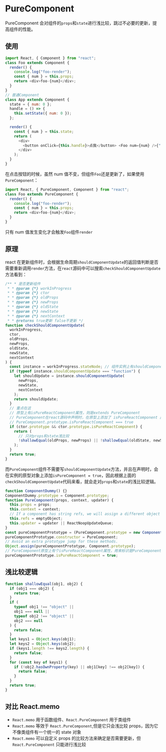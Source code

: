# PureComponent

PureComponent 会对组件的`props`和`state`进行浅比较，跳过不必要的更新，提高组件的性能。

## 使用

```javascript
import React, { Component } from "react";
class Foo extends Component {
  render() {
    console.log("foo-render");
    const { num } = this.props;
    return <div>foo-{num}</div>;
  }
}
// 普通Component
class App extends Component {
  state = { num: 0 };
  handle = () => {
    this.setState({ num: 0 });
  };

  render() {
    const { num } = this.state;
    return (
      <div>
        <button onClick={this.handle}>点我</button> <Foo num={num} />{" "}
      </div>
    );
  }
}
```

在点击按钮的时候，虽然 num 值不变，但组件`Foo`还是更新了，如果使用`PureComponent`：

```javascript
import React, { PureComponent, Component } from "react";
class Foo extends PureComponent {
  render() {
    console.log("foo-render");
    const { num } = this.props;
    return <div>foo-{num}</div>;
  }
}
```

只有 num 值发生变化才会触发`Foo`组件`render`

## 原理

react 在更新组件时，会根据生命周期`shouldComponentUpdate`的返回值判断是否需要重新调用`render`方法，在`react`源码中可以搜索`checkShouldComponentUpdate`方法看到：

```javascript
/** * 是否更新组件
 * * @param {*} workInProgress
 * * @param {*} ctor
 * * @param {*} oldProps
 * * @param {*} newProps
 * * @param {*} oldState
 * * @param {*} newState
 * * @param {*} nextContext
 * * @returns true更新 false不更新 */
function checkShouldComponentUpdate(
  workInProgress,
  ctor,
  oldProps,
  newProps,
  oldState,
  newState,
  nextContext
) {
  const instance = workInProgress.stateNode; // 组件实例上有shouldComponentUpdate方法，调用拿方法返回值
  if (typeof instance.shouldComponentUpdate === "function") {
    let shouldUpdate = instance.shouldComponentUpdate(
      newProps,
      newState,
      nextContext
    );
    return shouldUpdate;
  }
  // 重点在这
  // 原型上有isPureReactComponent属性，则是extends PureComponent
  // PureComponent在react源码中声明时，在原型上添加了 isPureReactComponent 属性
  // PureComponent.prototype.isPureReactComponent === true
  if (ctor.prototype && ctor.prototype.isPureReactComponent) {
    return (
      // 只对props和state浅比较
      !shallowEqual(oldProps, newProps) || !shallowEqual(oldState, newState)
    );
  }
  return true;
}
```

而`PureComponent`组件不需要写`shouldComponentUpdate`方法，并且在声明时，会在实例的原型对象上添加`isPureComponent = true`，因此根据上面的`checkShouldComponentUpdate`代码来看，就会走对`props`和`state`的浅比较逻辑。

```javascript
function ComponentDummy() {}
ComponentDummy.prototype = Component.prototype;
function PureComponent(props, context, updater) {
  this.props = props;
  this.context = context;
  // If a component has string refs, we will assign a different object later.
  this.refs = emptyObject;
  this.updater = updater || ReactNoopUpdateQueue;
}
const pureComponentPrototype = (PureComponent.prototype = new ComponentDummy());
pureComponentPrototype.constructor = PureComponent;
// Avoid an extra prototype jump for these methods.
Object.assign(pureComponentPrototype, Component.prototype);
// PureComponent原型上有个isPureReactComponent属性，用来标识是PureComponent组件
pureComponentPrototype.isPureReactComponent = true;
```

## 浅比较逻辑

```javascript
function shallowEqual(obj1, obj2) {
  if (obj1 === obj2) {
    return true;
  }
  if (
    typeof obj1 !== "object" ||
    obj1 === null ||
    typeof obj2 !== "object" ||
    obj2 === null
  ) {
    return false;
  }
  let keys1 = Object.keys(obj1);
  let keys2 = Object.keys(obj2);
  if (keys1.length !== keys2.length) {
    return false;
  }
  for (const key of keys1) {
    if (!obj2.hasOwnProperty(key) || obj1[key] !== obj2[key]) {
      return false;
    }
  }
  return true;
}
```

## 对比 React.memo

- `React.memo` 用于函数组件、`React.PureComponent` 用于类组件
- `React.memo` 等效于 `React.PureComponent`,但是它只会浅比较 props，因为它不像类组件有一个统一的 state 对象
- `React.memo` 可以自定义 props 的比较方法来确定是否需要更新，但 `React.PureComponent` 只能进行浅比较
